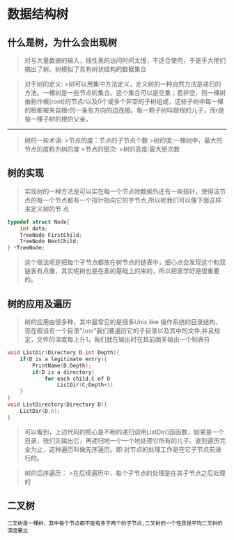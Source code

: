 # 数据结构树

## 什么是树，为什么会出现树

>对与大量数据的输入，线性表的访问时间太慢，不适合使用，于是乎大佬们搞出了树。树模拟了具有树状结构的数据集合

>对于树的定义:
    >树可以用集中方法定义，定义树的一种自然方法是递归的方法。一棵树是一些节点的集合。这个集合可以是空集；若非空，则一棵树由称作根(root)的节点r以及0个或多个非空的子树组成，这些子树中每一棵的根都被来自根r的一条有方向的边连接。每一颗子树叫做根的儿子，而r是每一棵子树的根的父亲。
----
>树的一些术语:
    >节点的度：节点的子节点个数
    >树的度:一棵树中，最大的节点的度称为树的度
    >节点的层次:
    >树的高度:最大层次数

## 树的实现

>实现树的一种方法是可以实在每一个节点除数据外还有一些指针，使得该节点的每一个节点都有一个指针指向它的字节点,所以呢我们可以像下面这样来定义树的节 点

```C
typedef struct Node{
    int data;
    TreeNode FirstChild;
    TreeNode NextChild;
} *TreeNode;
 ```

>这个做法呢是把每个子节点都放在树节点的链表中，细心点会发现这个和双链表有点像，其实呢树也是在表的基础上的来的，所以把表学好是很重要的。

## 树的应用及遍历

>树的应用由很多种，其中最常见的是很多Unix like 操作系统的目录结构，现在假设有一个目录"/usr"我们要遍历它的子目录以及其中的文件,并且规定，文件的深度每上升1，我们就在输出时在其前面多输出一个制表符

```C
void ListDir(Directory D,int Depth){
    if(D is a legitimate entry){
        PrintName(D,Depth);
        if(D is a directory)
            for each child,C of D
                ListDir(C;Depth+1)
    }
}
void ListDirectory(Directory D){
    ListDir(D,0);
}
```

>可以看到，上述代码的核心是不断的递归调用ListDir()函函数，如果是一个目录，我们先输出它，再递归地一个一个地处理它所有的儿子。直到遍历完全为止，这种遍历叫做先序遍历。即:对节点的处理工作是在它子节点前进行的。

>树的后序遍历：
    >在后续遍历中，每个子节点的处理是在其子节点之后处理的

## 二叉树

    二叉树是一棵树，其中每个节点都不能有多于两个的子节点,二叉树的一个性质是平均二叉树的深度要比